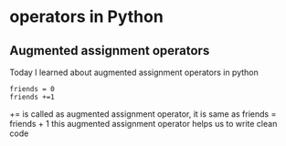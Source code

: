 # operators in Python

## Augmented assignment operators

Today I learned about augmented assignment operators in python

```
friends = 0
friends +=1
```
+= is called as augmented assignment operator, it is same as friends = friends + 1
this augmented assignment operator helps us to write clean code
